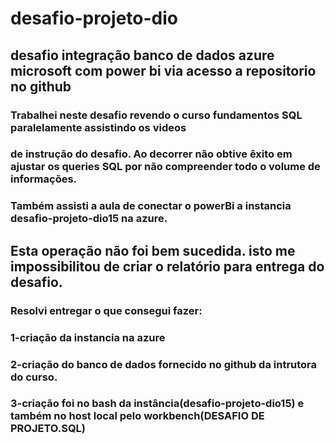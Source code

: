 # desafio-projeto-dio
## desafio integração banco de dados azure microsoft com power bi via acesso a repositorio no github
### Trabalhei neste desafio revendo o curso fundamentos SQL paralelamente assistindo os videos
### de instrução do desafio. Ao decorrer não obtive êxito em ajustar os queries SQL por não compreender todo o volume de informações. 
### Também assisti a aula de conectar o powerBi a instancia desafio-projeto-dio15 na azure. 
## Esta operação não foi bem sucedida. isto me impossibilitou de criar o relatório para entrega do desafio.
### Resolvi entregar o que consegui fazer: 
### 1-criação da instancia na azure
### 2-criação do banco de dados fornecido no github da intrutora do curso. 
### 3-criação foi no bash da instância(desafio-projeto-dio15) e também no host local pelo workbench(DESAFIO DE PROJETO.SQL)
